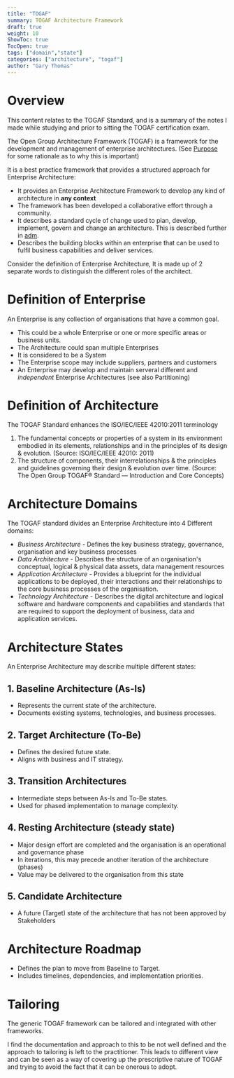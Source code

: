 ```yaml
---
title: "TOGAF"
summary: TOGAF Architecture Framework
draft: true
weight: 10
ShowToc: true
TocOpen: true
tags: ["domain","state"]
categories: ["architecture", "togaf"]
author: "Gary Thomas"
---
```


# Overview
This content relates to the TOGAF Standard, and is a summary of the notes I made while studying and prior to sitting the TOGAF certification exam.

The Open Group Architecture Framework (TOGAF) is a framework for the development and management of enterprise architectures. (See [Purpose](/architecture/togaf/purpose) for some rationale as to why this is important)

It is a best practice framework that provides a structured approach for Enterprise Architecture:
- It provides an Enterprise Architecture Framework to develop any kind of architecture in **any context**
- The framework has been developed a collaborative effort through a community.
- It describes a standard cycle of change used to plan, develop, implement, govern and change an architecture. This is described further in [adm](/architecture/togaf/adm).
- Describes the building blocks within an enterprise that can be used to fulfil business capabilities and deliver services.

Consider the definition of Enterprise Architecture, It is made up of 2 separate words to distinguish the different roles of the architect.


# Definition of Enterprise

An Enterprise is any collection of organisations that have a common goal.
- This could be a whole Enterprise or one or more specific areas or business units.
- The Architecture could span multiple Enterprises
- It is considered to be a System
- The Enterprise scope may include suppliers, partners and customers
- An Enterprise may develop and maintain serveral different and *independent* Enterprise Architectures (see also Partitioning)

# Definition of Architecture
 The TOGAF Standard enhances the ISO/IEC/IEEE 42010:2011 terminology
1. The fundamental concepts or properties of a
system in its environment embodied in its elements,
relationships and in the principles of its design &
evolution.
(Source: ISO/IEC/IEEE 42010: 2011)
2. The structure of components, their
interrelationships & the principles and guidelines
governing their design & evolution over time.
(Source: The Open Group TOGAF® Standard —
Introduction and Core Concepts)

# Architecture Domains

The TOGAF standard divides an Enterprise Architecture into 4 Different domains:
- *Business Architecture* - Defines the key business strategy, governance, organisation and key business processes
- *Data Architecture* - Describes the structure of an organisation's conceptual, logical & physical data assets, data management resources
- *Application Architecture* - Provides a blueprint for the individual applications to be deployed, their interactions and their relationships to the core business processes of the organisation.
- *Technology Architecture* - Describes the digital architecture and logical software and hardware components and capabilities and standards that are required to support the deployment of business, data and application services.

# Architecture States

An Enterprise Architecture may describe multiple different states:

## 1. Baseline Architecture (As-Is)
- Represents the current state of the architecture.
- Documents existing systems, technologies, and business processes.

## 2. Target Architecture (To-Be)
- Defines the desired future state.
- Aligns with business and IT strategy.

## 3. Transition Architectures
- Intermediate steps between As-Is and To-Be states.
- Used for phased implementation to manage complexity.

## 4. Resting Architecture (steady state)
- Major design effort are completed and the organisation is an operational and governance phase
- In iterations, this may precede another iteration of the architecture (phases)
- Value may be delivered to the organisation from this state

## 5. Candidate Architecture
- A future (Target) state of the architecture that has not been approved by Stakeholders

# Architecture Roadmap
- Defines the plan to move from Baseline to Target.
- Includes timelines, dependencies, and implementation priorities.

# Tailoring

The generic TOGAF framework can be tailored and integrated with other frameworks. 

I find the documentation and approach to this to be not well defined and the approach to tailoring is left to the practitioner. This leads to different view and can be seen as a way of covering up the prescriptive nature of TOGAF and trying to avoid the fact that it can be onerous to adopt.